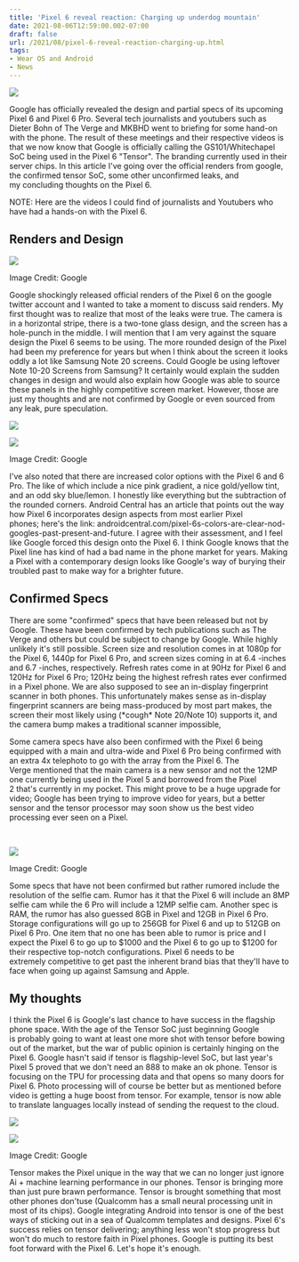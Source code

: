 ```yaml
---
title: 'Pixel 6 reveal reaction: Charging up underdog mountain'
date: 2021-08-06T12:59:00.002-07:00
draft: false
url: /2021/08/pixel-6-reveal-reaction-charging-up.html
tags: 
- Wear OS and Android
- News
---
```


[![](https://1.bp.blogspot.com/-UFdPDGjhCuI/YQq04lev1XI/AAAAAAAAPmw/6LGL0YUW6p4Ok7yO1QQPII-kbDkk5BBDgCNcBGAsYHQ/s16000/Google_Pixel_6__Portfolio_Shot.webp)](https://1.bp.blogspot.com/-UFdPDGjhCuI/YQq04lev1XI/AAAAAAAAPmw/6LGL0YUW6p4Ok7yO1QQPII-kbDkk5BBDgCNcBGAsYHQ/s1920/Google_Pixel_6__Portfolio_Shot.webp)

  

Google has officially revealed the design and partial specs of its upcoming Pixel 6 and Pixel 6 Pro. Several tech journalists and youtubers such as Dieter Bohn of The Verge and MKBHD went to briefing for some hand-on with the phone. The result of these meetings and their respective videos is that we now know that Google is officially calling the GS101/Whitechapel SoC being used in the Pixel 6 "Tensor". The branding currently used in their server chips. In this article I've going over the official renders from google, the confirmed tensor SoC, some other unconfirmed leaks, and my concluding thoughts on the Pixel 6. 

  

NOTE: Here are the videos I could find of journalists and Youtubers who have had a hands-on with the Pixel 6.

  

  

Renders and Design
------------------

[![](https://lh3.googleusercontent.com/-kvv67OZzs28/YQ2ULL-m_fI/AAAAAAAAPoA/ULYgltRF9iw6b_udFfnz0g_K_j7Bn4CpACNcBGAsYHQ/s16000/image.png)](https://lh3.googleusercontent.com/-kvv67OZzs28/YQ2ULL-m_fI/AAAAAAAAPoA/ULYgltRF9iw6b_udFfnz0g_K_j7Bn4CpACNcBGAsYHQ/image.png)

Image Credit: Google

  
  

Google shockingly released official renders of the Pixel 6 on the google twitter account and I wanted to take a moment to discuss said renders. My first thought was to realize that most of the leaks were true. The camera is in a horizontal stripe, there is a two-tone glass design, and the screen has a hole-punch in the middle. I will mention that I am very against the square design the Pixel 6 seems to be using. The more rounded design of the Pixel had been my preference for years but when I think about the screen it looks oddly a lot like Samsung Note 20 screens. Could Google be using leftover Note 10-20 Screens from Samsung? It certainly would explain the sudden changes in design and would also explain how Google was able to source these panels in the highly competitive screen market. However, those are just my thoughts and are not confirmed by Google or even sourced from any leak, pure speculation. 

[![](https://lh3.googleusercontent.com/-7QJBUChS7i8/YQ2UEofB0AI/AAAAAAAAPn4/AmcpLUsmqZotHi4XF-MUz1yfiudfT4dUgCNcBGAsYHQ/image.png)](https://lh3.googleusercontent.com/-7QJBUChS7i8/YQ2UEofB0AI/AAAAAAAAPn4/AmcpLUsmqZotHi4XF-MUz1yfiudfT4dUgCNcBGAsYHQ/image.png)

  

[![](https://lh3.googleusercontent.com/-2avEevz1a4o/YQ2UFqXwyyI/AAAAAAAAPn8/G7CeJIBgzPssmU5_I-e_RkN_lA86MzfjACNcBGAsYHQ/s16000/image.png)](https://lh3.googleusercontent.com/-2avEevz1a4o/YQ2UFqXwyyI/AAAAAAAAPn8/G7CeJIBgzPssmU5_I-e_RkN_lA86MzfjACNcBGAsYHQ/image.png)

Image Credit: Google

  
  

I've also noted that there are increased color options with the Pixel 6 and 6 Pro. The like of which include a nice pink gradient, a nice gold/yellow tint, and an odd sky blue/lemon. I honestly like everything but the subtraction of the rounded corners. Android Central has an article that points out the way how Pixel 6 incorporates design aspects from most earlier Pixel phones; here's the link: androidcentral.com/pixel-6s-colors-are-clear-nod-googles-past-present-and-future. I agree with their assessment, and I feel like Google forced this design onto the Pixel 6. I think Google knows that the Pixel line has kind of had a bad name in the phone market for years. Making a Pixel with a contemporary design looks like Google's way of burying their troubled past to make way for a brighter future. 

Confirmed Specs
---------------

  

There are some "confirmed" specs that have been released but not by Google. These have been confirmed by tech publications such as The Verge and others but could be subject to change by Google. While highly unlikely it's still possible. Screen size and resolution comes in at 1080p for the Pixel 6, 1440p for Pixel 6 Pro, and screen sizes coming in at 6.4 -inches and 6.7 -inches, respectively. Refresh rates come in at 90Hz for Pixel 6 and 120Hz for Pixel 6 Pro; 120Hz being the highest refresh rates ever confirmed in a Pixel phone. We are also supposed to see an in-display fingerprint scanner in both phones. This unfortunately makes sense as in-display fingerprint scanners are being mass-produced by most part makes, the screen their most likely using (\*cough\* Note 20/Note 10) supports it, and the camera bump makes a traditional scanner impossible,   

  

Some camera specs have also been confirmed with the Pixel 6 being equipped with a main and ultra-wide and Pixel 6 Pro being confirmed with an extra 4x telephoto to go with the array from the Pixel 6. The Verge mentioned that the main camera is a new sensor and not the 12MP one currently being used in the Pixel 5 and borrowed from the Pixel 2 that's currently in my pocket. This might prove to be a huge upgrade for video; Google has been trying to improve video for years, but a better sensor and the tensor processor may soon show us the best video processing ever seen on a Pixel. 

 

[![](https://lh3.googleusercontent.com/-im-KJR1IO9o/YQ2UPfXQGiI/AAAAAAAAPoE/J28hspvi5twbr49Fqhs6ZWrJw_NrzxH4QCNcBGAsYHQ/s16000/image.png)](https://lh3.googleusercontent.com/-im-KJR1IO9o/YQ2UPfXQGiI/AAAAAAAAPoE/J28hspvi5twbr49Fqhs6ZWrJw_NrzxH4QCNcBGAsYHQ/image.png)

Image Credit: Google

  
  

Some specs that have not been confirmed but rather rumored include the resolution of the selfie cam. Rumor has it that the Pixel 6 will include an 8MP selfie cam while the 6 Pro will include a 12MP selfie cam. Another spec is RAM, the rumor has also guessed 8GB in Pixel and 12GB in Pixel 6 Pro. Storage configurations will go up to 256GB for Pixel 6 and up to 512GB on Pixel 6 Pro. One item that no one has been able to rumor is price and I expect the Pixel 6 to go up to $1000 and the Pixel 6 to go up to $1200 for their respective top-notch configurations. Pixel 6 needs to be extremely competitive to get past the inherent brand bias that they'll have to face when going up against Samsung and Apple.

  

My thoughts
-----------

  

I think the Pixel 6 is Google's last chance to have success in the flagship phone space. With the age of the Tensor SoC just beginning Google is probably going to want at least one more shot with tensor before bowing out of the market, but the war of public opinion is certainly hinging on the Pixel 6. Google hasn't said if tensor is flagship-level SoC, but last year's Pixel 5 proved that we don't need an 888 to make an ok phone. Tensor is focusing on the TPU for processing data and that opens so many doors for Pixel 6. Photo processing will of course be better but as mentioned before video is getting a huge boost from tensor. For example, tensor is now able to translate languages locally instead of sending the request to the cloud. 

[![](https://lh3.googleusercontent.com/-LoUysfguaG4/YQ2UWgPNuvI/AAAAAAAAPoM/bdWGI70la6wp93MqCKM3f895clUTNHqFQCNcBGAsYHQ/image.png)](https://lh3.googleusercontent.com/-LoUysfguaG4/YQ2UWgPNuvI/AAAAAAAAPoM/bdWGI70la6wp93MqCKM3f895clUTNHqFQCNcBGAsYHQ/image.png)

  

[![](https://lh3.googleusercontent.com/-AuHUYjtSfuo/YQ2UXrat6tI/AAAAAAAAPoQ/a3mksEYt1S8lCpoqSb1BCmAKwRh9M7cHwCNcBGAsYHQ/s16000/image.png)](https://lh3.googleusercontent.com/-AuHUYjtSfuo/YQ2UXrat6tI/AAAAAAAAPoQ/a3mksEYt1S8lCpoqSb1BCmAKwRh9M7cHwCNcBGAsYHQ/image.png)

Image Credit: Google

  
  

Tensor makes the Pixel unique in the way that we can no longer just ignore Ai + machine learning performance in our phones. Tensor is bringing more than just pure brawn performance. Tensor is brought something that most other phones don'tuse (Qualcomm has a small neural processing unit in most of its chips). Google integrating Android into tensor is one of the best ways of sticking out in a sea of Qualcomm templates and designs. Pixel 6's success relies on tensor delivering; anything less won't stop progress but won't do much to restore faith in Pixel phones. Google is putting its best foot forward with the Pixel 6. Let's hope it's enough.